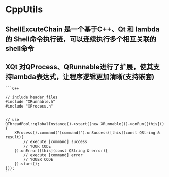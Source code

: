 # CppUtils

## ShellExcuteChain 是一个基于C++、Qt 和 lambda 的 Shell命令执行链，可以连续执行多个相互关联的shell命令

## XQt 对QProcess、QRunnable进行了扩展，使其支持lambda表达式，让程序逻辑更加清晰(支持嵌套)

    ```C++

    // include header files
    #include "XRunnable.h"
    #include "XProcess.h"


    // use
    QThreadPool::globalInstance()->start((new XRunnable())->onRun([this](){
        XProcess().command("[command]").onSuccess([this](const QString & result){
            // execute [command] success
            // YOUR CODE
        }).onError([this](const QString & error){
            // execute [command] error
            // YOUER CODE
        }).start();
    }));
    ```
